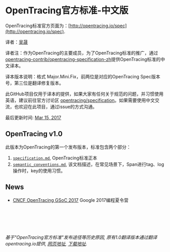 # OpenTracing官方标准-中文版

OpenTracing标准官方页面为：[http://opentracing.io/spec](http://opentracing.io/spec).

译者：[吴晟](https://github.com/wu-sheng)

译者注：作为OpenTracing的主要成员，为了OpenTracing标准的推广，通过[opentracing-contrib/opentracing-specification-zh](https://github.com/opentracing-contrib/opentracing-specification-zh)提供OpenTracing标准的中文译本。

译本版本说明：格式 Major.Mini.Fix，前两位是对应的OpenTracing Spec版本号，第三位是翻译修复版本。

此GitHub项目仅用于译本的提供，如果大家有任何关于规范的问题，并习惯使用英语，建议前往官方讨论区 [opentracing/specification](https://github.com/opentracing/specification)。如果需要使用中文交流，也欢迎在此项目，通过issue的方式沟通。

最后更新时间: [Mar 15, 2017](https://github.com/opentracing/specification/commits/master)

## OpenTracing v1.0
此版本为OpenTracing的第一个发布版本，标准包含两个部分：

1. [`specification.md`](./specification.md), OpenTracing标准正本
1. [`semantic_conventions.md`](./semantic_conventions.md), 该文档描述，在常见场景下，Span进行tag、log操作时，key的使用习惯。

## News
- [CNCF OpenTracing GSoC 2017](./GSoC/OpenTracing-2017.md) Google 2017编程夏令营

<br/>
<br/>
<br/>
<br/>


_基于"OpenTracing官方标准"发布途径等历史原因, 原有1.0翻译版本通过翻译opentracing.io提供, [网页地址](http://opentracing.io/documentation/pages/translations.html), [下载地址](https://www.gitbook.com/download/pdf/book/wu-sheng/opentracing-io)._
